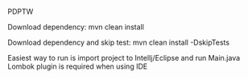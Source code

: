 PDPTW

Download dependency:
mvn clean install

Download dependency and skip test:
mvn clean install -DskipTests

Easiest way to run is import project to IntelIj/Eclipse and run Main.java
Lombok plugin is required when using IDE